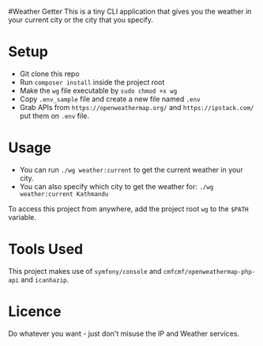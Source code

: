 #Weather Getter
This is a tiny CLI application that gives you the weather in your current city or the city that you specify.

Setup
=====
- Git clone this repo
- Run `composer install` inside the project root
- Make the `wg` file executable by `sudo chmod +x wg`
 - Copy `.env_sample` file and create a new file named `.env` 
- Grab APIs from `https://openweathermap.org/`
 and `https://ipstack.com/` put them on `.env` file. 

Usage
=====
- You can run `./wg weather:current` to get the current weather in your city.
- You can also specify which city to get the weather for: `./wg weather:current Kathmandu`

To access this project from anywhere, add the project root `wg` to the `$PATH` variable.  

Tools Used
==========
This project makes use of `symfony/console` and `cmfcmf/openweathermap-php-api` and `icanhazip`.

Licence
=======
Do whatever you want - just don't misuse the IP and Weather services.
